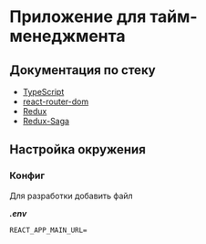 # Приложение для тайм-менеджмента

## Документация по стеку

- [TypeScript](https://www.typescriptlang.org/)
- [react-router-dom](https://reacttraining.com/react-router/web/guides/quick-start)
- [Redux](https://redux.js.org/)
- [Redux-Saga](https://redux-saga.js.org/)

## Настройка окружения

### Конфиг

Для разработки добавить файл

**_.env_**

```
REACT_APP_MAIN_URL=

```
